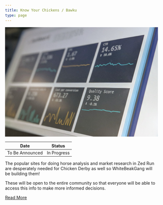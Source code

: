 ```yaml
---
title: Know Your Chickens / Bawku
type: page
---
```


![Chicken Analysis Websites](/images/roadmap/chicken-analysis-websites.jpeg "Chicken Analysis Websites")

| Date               | Status       |
| ------------------ | ------------ |
| To Be Announced    | In Progress  |

The popular sites for doing horse analysis and market research in Zed Run are desperately needed for Chicken Derby as well so WhiteBeakGang will be building them!

These will be open to the entire community so that everyone will be able to access this info to make more informed decisions.

[Read More](/roadmap/chicken-analysis-websites)